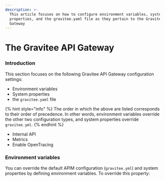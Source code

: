 ```yaml
---
description: >-
  This article focuses on how to configure environment variables, system
  properties, and the gravitee.yaml file as they pertain to the Gravitee API
  Gateway
---
```


# The Gravitee API Gateway

### Introduction

This section focuses on the following Gravitee API Gateway configuration settings:&#x20;

* Environment variables
* System properties
* the `gravitee.yaml` file

{% hint style="info" %}
The order in which the above are listed corresponds to their order of precedence. In other words, environment variables override the other two configuration types, and system properties override `gravitee.yml`.
{% endhint %}

* Internal API
* Metrics
* Enable OpenTracing

### Environment variables

You can override the default APIM configuration (`gravitee.yml`) and system properties by defining environment variables. To override this property:&#x20;
